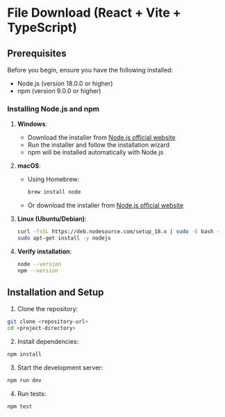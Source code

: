 # File Download (React + Vite + TypeScript)

## Prerequisites

Before you begin, ensure you have the following installed:
- Node.js (version 18.0.0 or higher)
- npm (version 9.0.0 or higher)

### Installing Node.js and npm

1. **Windows**:
   - Download the installer from [Node.js official website](https://nodejs.org/)
   - Run the installer and follow the installation wizard
   - npm will be installed automatically with Node.js

2. **macOS**:
   - Using Homebrew:
     ```bash
     brew install node
     ```
   - Or download the installer from [Node.js official website](https://nodejs.org/)

3. **Linux (Ubuntu/Debian)**:
   ```bash
   curl -fsSL https://deb.nodesource.com/setup_18.x | sudo -E bash -
   sudo apt-get install -y nodejs
   ```

4. **Verify installation**:
   ```bash
   node --version
   npm --version
   ```

## Installation and Setup

1. Clone the repository:
```bash
git clone <repository-url>
cd <project-directory>
```

2. Install dependencies:
```bash
npm install
```

3. Start the development server:
```bash
npm run dev
```

4. Run tests:
```bash
npm test
```
